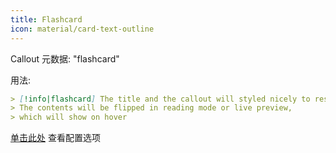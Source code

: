 ```yaml
---
title: Flashcard
icon: material/card-text-outline
---
```


Callout 元数据: "flashcard"

用法:

```md
> [!info|flashcard] The title and the callout will styled nicely to resemble a card
> The contents will be flipped in reading mode or live preview, 
> which will show on hover
```

[单击此处](../Style-Settings/Editor/Callouts/index.md#flashcard-callout) 查看配置选项
